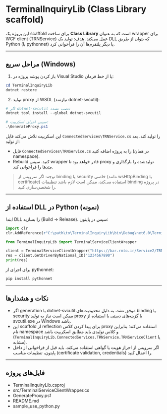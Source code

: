 # TerminalInquiryLib (Class Library scaffold)

این پروژه یک scaffold برای ساخت **Class Library** است که به عنوان wrapper برای WCF client (TRNService) عمل می‌کند.
هدف: تولید یک DLL که بتوان از طریق Python (با pythonnet) یا دیگر پلتفرم‌ها آن را فراخوانی کرد.

---

## مراحل سریع (Windows)

1. باز کردن پوشه پروژه در Visual Studio یا از خط فرمان:
```powershell
cd TerminalInquiryLib
dotnet restore
```

2. تولید proxy از WSDL (نیازمند dotnet-svcutil):
```powershell
# اگر dotnet-svcutil نصب نشده:
dotnet tool install --global dotnet-svcutil

# سپس اجرای اسکریپت:
.\GenerateProxy.ps1
```

این اسکریپت تلاش می‌کند فایل `ConnectedServices\TRNService.cs` را تولید کند. بعد از تولید:
- فایل `ConnectedServices\TRNService.cs` را به پروژه اضافه کنید (در همان namespace).
- Rebuild کنید. سپس wrapper قادر خواهد بود تا proxy تولید‌شده را بارگذاری و متدها را فراخوانی کند.

> توجه: اگر سرویس از binding یا security خاصی (مانند wsHttpBinding یا certificate) استفاده می‌کند، ممکن است لازم باشد تنظیمات binding در پروژه را شخصی‌سازی کنید.

---

## استفاده از DLL در Python (نمونه)

ابتدا DLL را بسازید (Build -> Release). سپس در پایتون:

```python
import clr
clr.AddReference(r"C:\path\to\TerminalInquiryLib\bin\Debug\net6.0\TerminalInquiryLib.dll")

from TerminalInquiryLib import TerminalServiceClientWrapper

client = TerminalServiceClientWrapper("https://bar.rmto.ir/Service2/TRNServiceV02.svc")
res = client.GetDriverByNational_ID("1234567890")
print(res)
```

برای اجرای از pythonnet:
```
pip install pythonnet
```

---

## نکات و هشدارها

- اگر generation با dotnet-svcutil موفق نشد، به دلیل محدودیت‌های binding یا security ممکن است نیاز به تولید proxy با گزینه‌های دستی یا استفاده از svcutil.exe در Windows باشد.
- این scaffold از reflection برای پیدا کردن کلاس proxy استفاده می‌کند؛ بنابراین نام namespace و کلاس تولیدی باید مطابق اسکریپت باشد (`TerminalInquiryLib.ConnectedServices.TRNService.TRNServiceClient` یا مشابه).
- اگر سرویس از احراز هویت یا گواهی استفاده می‌کند، باید قبل از فراخوانی از داخل پایتون، تنظیمات مناسب (certificate validation, credentials) را اعمال کنید.

---

## فایل‌های پروژه
- TerminalInquiryLib.csproj
- src/TerminalServiceClientWrapper.cs
- GenerateProxy.ps1
- README.md
- sample_use_python.py
